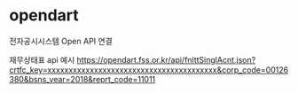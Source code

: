 # opendart
전자공시시스템 Open API 연결 

재무상태표 api 예시
https://opendart.fss.or.kr/api/fnlttSinglAcnt.json?crtfc_key=xxxxxxxxxxxxxxxxxxxxxxxxxxxxxxxxxxxxxxxx&corp_code=00126380&bsns_year=2018&reprt_code=11011

